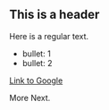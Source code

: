 ## This is a header

Here is a regular text.

* bullet: 1
* bullet: 2

[Link to Google](https://google.com)

More Next.
